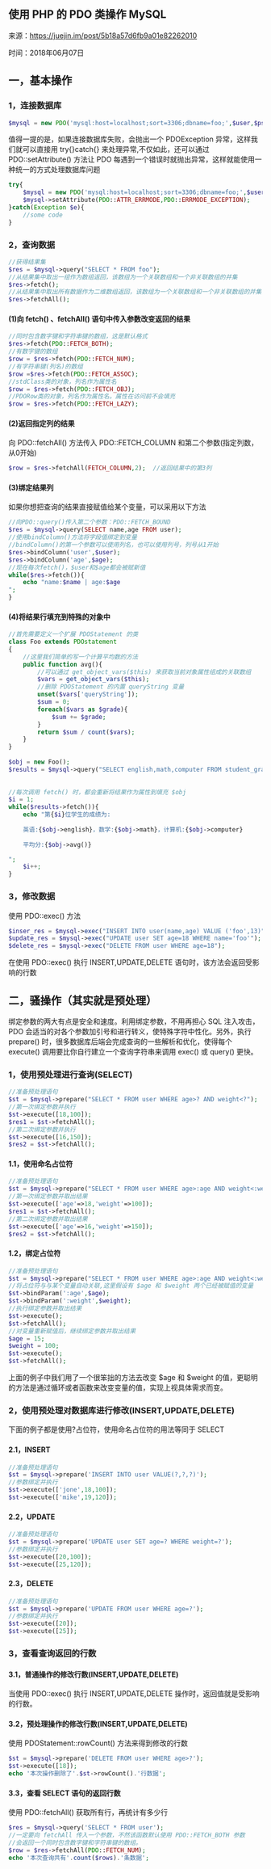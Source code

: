 ## 使用 PHP 的 PDO 类操作 MySQL

来源：<https://juejin.im/post/5b18a57d6fb9a01e82262010>

时间：2018年06月07日


## 一，基本操作
### 1，连接数据库

```php
$mysql = new PDO('mysql:host=localhost;sort=3306;dbname=foo;',$user,$psd);  
```

值得一提的是，如果连接数据库失败，会抛出一个 PDOException 异常，这样我们就可以直接用 try{}catch{} 来处理异常,不仅如此，还可以通过 PDO::setAttribute() 方法让 PDO 每遇到一个错误时就抛出异常，这样就能使用一种统一的方式处理数据库问题

```php
try{  
    $mysql = new PDO('mysql:host=localhost;sort=3306;dbname=foo;',$user,$psd);  
    $mysql->setAttribute(PDO::ATTR_ERRMODE,PDO::ERRMODE_EXCEPTION);  
}catch(Exception $e){  
    //some code  
}  
```
### 2，查询数据

```php
//获得结果集  
$res = $mysql->query("SELECT * FROM foo");  
//从结果集中取出一组作为数组返回，该数组为一个关联数组和一个非关联数组的并集  
$res->fetch();  
//从结果集中取出所有数据作为二维数组返回，该数组为一个关联数组和一个非关联数组的并集  
$res->fetchAll();  
```
#### (1)向 fetch() 、fetchAll() 语句中传入参数改变返回的结果

```php
//同时包含数字键和字符串键的数组，这是默认格式  
$res->fetch(PDO::FETCH_BOTH);  
//有数字键的数组  
$row = $res->fetch(PDO::FETCH_NUM); 
//有字符串键(列名)的数组  
$row =$res->fetch(PDO::FETCH_ASSOC);  
//stdClass类的对象，列名作为属性名  
$row = $res->fetch(PDO::FETCH_OBJ);  
//PDORow类的对象，列名作为属性名。属性在访问前不会填充  
$row = $res->fetch(PDO::FETCH_LAZY);  
```
#### (2)返回指定列的结果

向 PDO::fetchAll() 方法传入 PDO::FETCH_COLUMN 和第二个参数(指定列数，从0开始)

```php
$row = $res->fetchAll(FETCH_COLUMN,2);  //返回结果中的第3列  
```
#### (3)绑定结果列

如果你想把查询的结果直接赋值给某个变量，可以采用以下方法

```php
//向PDO::query()传入第二个参数：PDO::FETCH_BOUND  
$res = $mysql->query(SELECT name,age FROM user);  
//使用bindColumn()方法将字段值绑定到变量  
//bindColumn()的第一个参数可以使用列名，也可以使用列号，列号从1开始  
$res->bindColumn('user',$user);  
$res->bindColumn('age',$age);  
//现在每次fetch()，$user和$age都会被赋新值  
while($res->fetch()){  
    echo "name:$name | age:$age 
";  
}  
```
#### (4)将结果行填充到特殊的对象中

```php
//首先需要定义一个扩展 PDOStatement 的类  
class Foo extends PDOstatement  
{  
    //这里我们简单的写一个计算平均数的方法  
    public function avg(){  
        //可以通过 get_object_vars($this) 来获取当前对象属性组成的关联数组  
        $vars = get_object_vars($this);  
        //删除 PDOStatement 的内置 queryString 变量  
        unset($vars['queryString']);  
        $sum = 0;  
        foreach($vars as $grade){  
            $sum += $grade;  
        }  
        return $sum / count($vars);  
    }  
}  
  
$obj = new Foo();  
$results = $mysql->query("SELECT english,math,computer FROM student_grade",PDO::FETCH_INTO,$obj);  
  
  
//每次调用 fetch() 时，都会重新将结果作为属性到填充 $obj  
$i = 1;  
while($results->fetch()){  
    echo "第{$i}位学生的成绩为:
  
    英语:{$obj->english}，数学:{$obj->math}，计算机:{$obj->computer}
  
    平均分:{$obj->avg()}

"; 
    $i++;
}  
```
### 3，修改数据

使用 PDO::exec() 方法

```php
$inser_res = $mysql->exec("INSERT INTO user(name,age) VALUE ('foo',13)");  
$update_res = $mysql->exec("UPDATE user SET age=18 WHERE name='foo'");  
$delete_res = $mysql->exec("DELETE FROM user WHERE age=18");  
```

在使用 PDO::exec() 执行 INSERT,UPDATE,DELETE 语句时，该方法会返回受影响的行数
## 二，骚操作（其实就是预处理）

绑定参数的两大有点是安全和速度。利用绑定参数，不用再担心 SQL 注入攻击， PDO 会适当的对各个参数加引号和进行转义，使特殊字符中性化。另外，执行 prepare() 时，很多数据库后端会完成查询的一些解析和优化，使得每个 execute() 调用要比你自行建立一个查询字符串来调用 exec() 或 query() 更快。
### 1，使用预处理进行查询(SELECT)

```php
//准备预处理语句  
$st = $mysql->prepare("SELECT * FROM user WHERE age>? AND weight<?");  
//第一次绑定参数并执行  
$st->execute([18,100]);  
$res1 = $st->fetchAll();  
//第二次绑定参数并执行  
$st->execute([16,150]);  
$res2 = $st->fetchAll();   
```
#### 1.1，使用命名占位符

```php
//准备预处理语句  
$st = $mysql->prepare("SELECT * FROM user WHERE age>:age AND weight<:weight");  
//第一次绑定参数并取出结果  
$st->execute(['age'=>18,'weight'=>100]);  
$res1 = $st->fetchAll();  
//第二次绑定参数并取出结果  
$st->execute(['age'=>16,'weight'=>150]);  
$res2 = $st->fetchAll();   
```
#### 1.2，绑定占位符

```php
//准备预处理语句  
$st = $mysql->prepare("SELECT * FROM user WHERE age>:age AND weight<:weight");  
//将占位符与与某个变量自动关联,这里假设有 $age 和 $weight 两个已经被赋值的变量  
$st->bindParam(':age',$age);  
$st->bindParam(':weight',$weight);  
//执行绑定参数并取出结果  
$st->execute();  
$st->fetchAll();  
//对变量重新赋值后，继续绑定参数并取出结果  
$age = 15;  
$weight = 100;  
$st->execute();  
$st->fetchAll();  
```

上面的例子中我们用了一个很笨拙的方法去改变 $age 和 $weight 的值，更聪明的方法是通过循环或者函数来改变变量的值，实现上视具体需求而变。
### 2，使用预处理对数据库进行修改(INSERT,UPDATE,DELETE)

下面的例子都是使用?占位符，使用命名占位符的用法等同于 SELECT
#### 2.1，INSERT

```php
//准备预处理语句  
$st = $mysql->prepare('INSERT INTO user VALUE(?,?,?)');  
//参数绑定并执行  
$st->execute(['jone',18,100]);  
$st->execute(['mike',19,120]);  
```
#### 2.2，UPDATE

```php
//准备预处理语句  
$st = $mysql->prepare('UPDATE user SET age=? WHERE weight=?');  
//参数绑定并执行  
$st->execute([20,100]);  
$st->execute([25,120]);  
```
#### 2.3，DELETE

```php
//准备预处理语句  
$st = $mysql->prepare('UPDATE FROM user WHERE age=?');  
//参数绑定并执行  
$st->execute([20]);  
$st->execute([25]);  
```
### 3，查看查询返回的行数
#### 3.1，普通操作的修改行数(INSERT,UPDATE,DELETE)

当使用 PDO::exec() 执行 INSERT,UPDATE,DELETE 操作时，返回值就是受影响的行数。
#### 3.2，预处理操作的修改行数(INSERT,UPDATE,DELETE)

使用 PDOStatement::rowCount() 方法来得到修改的行数

```php
$st = $mysql->prepare('DELETE FROM user WHERE age>?');  
$st->execute([18]);  
echo '本次操作删除了'.$st->rowCount().'行数据';  
```
#### 3.3，查看 SELECT 语句的返回行数

使用 PDO::fetchAll() 获取所有行，再统计有多少行

```php
$res = $mysql->query('SELECT * FROM user');  
//一定要向 fetchAll 传入一个参数，不然该函数默认使用 PDO::FETCH_BOTH 参数  
//会返回一个同时包含数字键和字符串键的数组。  
$row = $res->fetchAll(PDO::FETCH_NUM);  
echo '本次查询共有'.count($rows).'条数据';  
```
